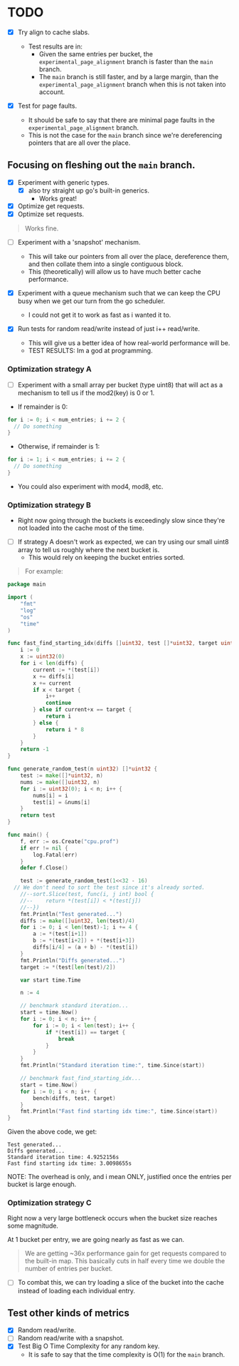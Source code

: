 # TODO

- [x] Try align to cache slabs.
  - Test results are in:
    - Given the same entries per bucket, the `experimental_page_alignment` branch is faster than the `main` branch.
    - The `main` branch is still faster, and by a large margin, than the `experimental_page_alignment` branch when this is not taken into account.

- [x] Test for page faults.
  - It should be safe to say that there are minimal page faults in the `experimental_page_alignment` branch.
  - This is not the case for the `main` branch since we're dereferencing pointers that are all over the place.

## Focusing on fleshing out the `main` branch.

- [x] Experiment with generic types.
  - [x] also try straight up go's built-in generics.
    - Works great!

- [x] Optimize get requests.
- [x] Optimize set requests.

> Works fine.

- [ ] Experiment with a 'snapshot' mechanism.
  - This will take our pointers from all over the place, dereference them, and then collate them into a single contiguous block.
  - This (theoretically) will allow us to have much better cache performance.

- [x] Experiment with a queue mechanism such that we can keep the CPU busy when we get our turn from the go scheduler.
  - I could not get it to work as fast as i wanted it to.

- [x] Run tests for random read/write instead of just i++ read/write.
  - This will give us a better idea of how real-world performance will be.
  - TEST RESULTS: Im a god at programming.

### Optimization strategy A

- [ ] Experiment with a small array per bucket (type uint8) that will act as a mechanism to tell us if the mod2(key) is 0 or 1.

- If remainder is 0:

```go
for i := 0; i < num_entries; i += 2 {
  // Do something
}
```

- Otherwise, if remainder is 1:

```go
for i := 1; i < num_entries; i += 2 {
  // Do something
}
```

- You could also experiment with mod4, mod8, etc.

### Optimization strategy B

- Right now going through the buckets is exceedingly slow since they're not loaded into the cache most of the time.

- [ ] If strategy A doesn't work as expected, we can try using our small uint8 array to tell us roughly where the next bucket is.
  - This would rely on keeping the bucket entries sorted.

> For example:

```go
package main

import (
	"fmt"
	"log"
	"os"
	"time"
)

func fast_find_starting_idx(diffs []uint32, test []*uint32, target uint32) int {
	i := 0
	x := uint32(0)
	for i < len(diffs) {
		current := *(test[i])
		x += diffs[i]
		x += current
		if x < target {
			i++
			continue
		} else if current+x == target {
			return i
		} else {
			return i * 8
		}
	}
	return -1
}

func generate_random_test(n uint32) []*uint32 {
	test := make([]*uint32, n)
	nums := make([]uint32, n)
	for i := uint32(0); i < n; i++ {
		nums[i] = i
		test[i] = &nums[i]
	}
	return test
}

func main() {
	f, err := os.Create("cpu.prof")
	if err != nil {
		log.Fatal(err)
	}
	defer f.Close()

	test := generate_random_test(1<<32 - 16)
  // We don't need to sort the test since it's already sorted.
	//--sort.Slice(test, func(i, j int) bool {
	//--	return *(test[i]) < *(test[j])
	//--})
	fmt.Println("Test generated...")
	diffs := make([]uint32, len(test)/4)
	for i := 0; i < len(test)-1; i += 4 {
		a := *(test[i+1])
		b := *(test[i+2]) + *(test[i+3])
		diffs[i/4] = (a + b) - *(test[i])
	}
	fmt.Println("Diffs generated...")
	target := *(test[len(test)/2])

	var start time.Time

	n := 4

	// benchmark standard iteration...
	start = time.Now()
	for i := 0; i < n; i++ {
		for i := 0; i < len(test); i++ {
			if *(test[i]) == target {
				break
			}
		}
	}
	fmt.Println("Standard iteration time:", time.Since(start))

	// benchmark fast_find_starting_idx...
	start = time.Now()
	for i := 0; i < n; i++ {
		bench(diffs, test, target)
	}
	fmt.Println("Fast find starting idx time:", time.Since(start))
}
```

Given the above code, we get:

```text
Test generated...
Diffs generated...
Standard iteration time: 4.9252156s
Fast find starting idx time: 3.0098655s
```

NOTE: The overhead is only, and i mean ONLY, justified once the entries per bucket is large enough.

### Optimization strategy C

Right now a very large bottleneck occurs when the bucket size reaches some magnitude.

At 1 bucket per entry, we are going nearly as fast as we can.

> We are getting ~36x performance gain for get requests compared to the built-in map.
> This basically cuts in half every time we double the number of entries per bucket.

- [ ] To combat this, we can try loading a slice of the bucket into the cache instead of loading each individual entry.

## Test other kinds of metrics

- [x] Random read/write.
- [ ] Random read/write with a snapshot.
- [x] Test Big O Time Complexity for any random key.
  - It is safe to say that the time complexity is O(1) for the `main` branch.

